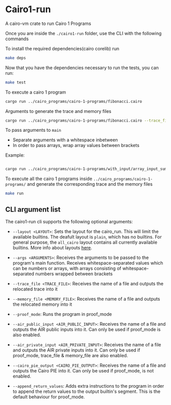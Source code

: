 # Cairo1-run

A cairo-vm crate to run Cairo 1 Programs

Once you are inside the `./cairo1-run` folder, use the CLI with the following commands

To install the required dependencies(cairo corelib) run

```bash
make deps 
```

Now that you have the dependencies necessary to run the tests, you can run:

```bash
make test
```

To execute a cairo 1 program

```bash
cargo run ../cairo_programs/cairo-1-programs/fibonacci.cairo 
```

Arguments to generate the trace and memory files

```bash
cargo run ../cairo_programs/cairo-1-programs/fibonacci.cairo --trace_file ../cairo_programs/cairo-1-programs/fibonacci.trace --memory_file ../cairo_programs/cairo-1-programs/fibonacci.memory
```

To pass arguments to `main`

* Separate arguments with a whitespace inbetween
* In order to pass arrays, wrap array values between brackets

Example:

```bash

cargo run ../cairo_programs/cairo-1-programs/with_input/array_input_sum.cairo --layout all_cairo --args '2 [1 2 3 4] 0 [9 8]'

```

To execute all the cairo 1 programs inside `../cairo_programs/cairo-1-programs/` and generate the corresponding trace and the memory files

```bash
make run 
```

## CLI argument list

The cairo1-run cli supports the following optional arguments:

* `--layout <LAYOUT>`: Sets the layout for the cairo_run. This will limit the available builtins. The deafult layout is `plain`, which has no builtins. For general purpose, the `all_cairo` layout contains all currently available builtins. More info about layouts [here](https://www.cairo-lang.org/docs/how_cairo_works/builtins.html#layouts).

* `--args <ARGUMENTS>`: Receives the arguments to be passed to the program's main function. Receives whitespace-separated values which can be numbers or arrays, with arrays consisting of whitespace-separated numbers wrapped between brackets

* `--trace_file <TRACE_FILE>`: Receives the name of a file and outputs the relocated trace into it

* `--memory_file <MEMORY_FILE>`: Receives the name of a file and outputs the relocated memory into it

* `--proof_mode`: Runs the program in proof_mode

* `--air_public_input <AIR_PUBLIC_INPUT>`: Receives the name of a file and outputs the AIR public inputs into it. Can only be used if proof_mode is also enabled.

* `--air_private_input <AIR_PRIVATE_INPUT>`: Receives the name of a file and outputs the AIR private inputs into it. Can only be used if proof_mode, trace_file & memory_file are also enabled.

* `--cairo_pie_output <CAIRO_PIE_OUTPUT>`: Receives the name of a file and outputs the Cairo PIE into it. Can only be used if proof_mode, is not enabled.

* `--append_return_values`: Adds extra instructions to the program in order to append the return values to the output builtin's segment. This is the default behaviour for proof_mode.
